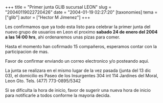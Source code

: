 +++
title = "Primer junta GLIB sucursal LEON"
slug = "20040119022720426"
date = "2004-01-19 02:27:20"
[taxonomies]
tema = ["glib"]
autor = ["Hector M Jimenez"]
+++

Les confirmamos que ya todo esta listo para celebrar la primer junta del
nuevo grupo de usuarios en Leon el proximo **sabado 24 de enero del 2004
a las 14:00 hrs**, ahi ordenaremos unas pizas para comer.

<!-- more -->
Hasta el momento han cofirmado 15 compañeros, esperamos contar con la
participacion de mas.

Favor de confirmar enviando un correo electronico y/o posteando aqui.

La junta se realizara en el mismo lugar de la vez pasada (junta del 13
dic 03), el domicilio es Paseo de los Insurgentes 304 int 114 Jardines
del Moral, Leon Gto. Tels. (477) 773-0895/5342

Si se dificulta la hora de inicio, favor de sugerir una nueva hora de
inicio para notificarle a todos conforme la mayoria decida.

